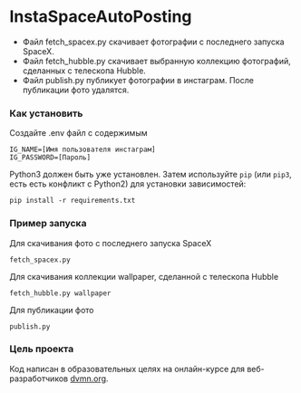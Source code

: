 # InstaSpaceAutoPosting

- Файл fetch_spacex.py скачивает фотографии с последнего запуска SpaceX.
- Файл fetch_hubble.py скачивает выбранную коллекцию фотографий, сделанных с телескопа Hubble.
- Файл publish.py публикует фотографии в инстаграм. После публикации фото удалятся. 

### Как установить

Создайте .env файл с содержимым
```
IG_NAME=[Имя пользователя инстаграм]
IG_PASSWORD=[Пароль]
```

Python3 должен быть уже установлен. 
Затем используйте `pip` (или `pip3`, есть есть конфликт с Python2) для установки зависимостей:
```
pip install -r requirements.txt
```

### Пример запуска

Для скачивания фото с последнего запуска SpaceX
```
fetch_spacex.py
```
Для скачивания коллекции wallpaper, сделанной с телескопа Hubble
```
fetch_hubble.py wallpaper
```
Для публикации фото
```
publish.py
```

### Цель проекта

Код написан в образовательных целях на онлайн-курсе для веб-разработчиков [dvmn.org](https://dvmn.org/).
